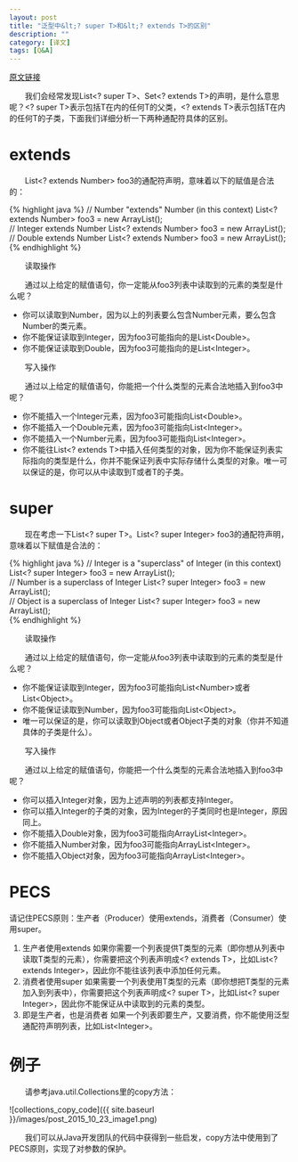 ```yaml
---
layout: post
title: "泛型中&lt;? super T>和&lt;? extends T>的区别"
description: ""
category: [译文]
tags: [Q&A]
---
```

<link rel="stylesheet" href="{{ site.baseurl }}/css/pygments.css">

[原文链接](http://stackoverflow.com/questions/4343202/difference-between-super-t-and-extends-t-in-java)

　　我们会经常发现List&lt;? super T>、Set&lt;? extends T>的声明，是什么意思呢？&lt;? super T>表示包括T在内的任何T的父类，&lt;? extends T>表示包括T在内的任何T的子类，下面我们详细分析一下两种通配符具体的区别。

# extends

　　List&lt;? extends Number> foo3的通配符声明，意味着以下的赋值是合法的：

{% highlight java %}
// Number "extends" Number (in this context)
List<? extends Number> foo3 = new ArrayList<Number>();  
// Integer extends Number
List<? extends Number> foo3 = new ArrayList<Integer>(); 
// Double extends Number
List<? extends Number> foo3 = new ArrayList<Double>();  
{% endhighlight %}

<!-- more -->

　　读取操作

　　通过以上给定的赋值语句，你一定能从foo3列表中读取到的元素的类型是什么呢？

* 你可以读取到Number，因为以上的列表要么包含Number元素，要么包含Number的类元素。
* 你不能保证读取到Integer，因为foo3可能指向的是List&lt;Double>。
* 你不能保证读取到Double，因为foo3可能指向的是List&lt;Integer>。

　　写入操作

　　通过以上给定的赋值语句，你能把一个什么类型的元素合法地插入到foo3中呢？

* 你不能插入一个Integer元素，因为foo3可能指向List&lt;Double>。
* 你不能插入一个Double元素，因为foo3可能指向List&lt;Integer>。
* 你不能插入一个Number元素，因为foo3可能指向List&lt;Integer>。
* 你不能往List&lt;? extends T>中插入任何类型的对象，因为你不能保证列表实际指向的类型是什么，你并不能保证列表中实际存储什么类型的对象。唯一可以保证的是，你可以从中读取到T或者T的子类。

# super

　　现在考虑一下List&lt;? super T>。List&lt;? super Integer> foo3的通配符声明，意味着以下赋值是合法的：

{% highlight java %}
// Integer is a "superclass" of Integer (in this context)
List<? super Integer> foo3 = new ArrayList<Integer>();  
// Number is a superclass of Integer
List<? super Integer> foo3 = new ArrayList<Number>();   
// Object is a superclass of Integer
List<? super Integer> foo3 = new ArrayList<Object>();   
{% endhighlight %}

　　读取操作

　　通过以上给定的赋值语句，你一定能从foo3列表中读取到的元素的类型是什么呢？

* 你不能保证读取到Integer，因为foo3可能指向List&lt;Number>或者List&lt;Object>。
* 你不能保证读取到Number，因为foo3可能指向List&lt;Object>。
* 唯一可以保证的是，你可以读取到Object或者Object子类的对象（你并不知道具体的子类是什么）。

　　写入操作

　　通过以上给定的赋值语句，你能把一个什么类型的元素合法地插入到foo3中呢？

* 你可以插入Integer对象，因为上述声明的列表都支持Integer。
* 你可以插入Integer的子类的对象，因为Integer的子类同时也是Integer，原因同上。
* 你不能插入Double对象，因为foo3可能指向ArrayList&lt;Integer>。
* 你不能插入Number对象，因为foo3可能指向ArrayList&lt;Integer>。
* 你不能插入Object对象，因为foo3可能指向ArrayList&lt;Integer>。

# PECS

请记住PECS原则：生产者（Producer）使用extends，消费者（Consumer）使用super。

1.	生产者使用extends
如果你需要一个列表提供T类型的元素（即你想从列表中读取T类型的元素），你需要把这个列表声明成&lt;? extends T>，比如List&lt;? extends Integer>，因此你不能往该列表中添加任何元素。
2.	消费者使用super
如果需要一个列表使用T类型的元素（即你想把T类型的元素加入到列表中），你需要把这个列表声明成&lt;? super T>，比如List&lt;? super Integer>，因此你不能保证从中读取到的元素的类型。
3.	即是生产者，也是消费者
如果一个列表即要生产，又要消费，你不能使用泛型通配符声明列表，比如List&lt;Integer>。

# 例子

　　请参考java.util.Collections里的copy方法：

![collections_copy_code]({{ site.baseurl }}/images/post_2015_10_23_image1.png)

　　我们可以从Java开发团队的代码中获得到一些启发，copy方法中使用到了PECS原则，实现了对参数的保护。